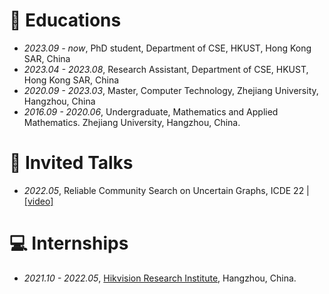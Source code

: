 
# 📖 Educations

- *2023.09 - now*, PhD student, Department of CSE, HKUST, Hong Kong SAR, China
- *2023.04 - 2023.08*, Research Assistant, Department of CSE, HKUST, Hong Kong SAR, China
- *2020.09 - 2023.03*, Master, Computer Technology, Zhejiang University, Hangzhou, China 
- *2016.09 - 2020.06*, Undergraduate, Mathematics and Applied Mathematics. Zhejiang University, Hangzhou, China. 


# 💬 Invited Talks
- *2022.05*, Reliable Community Search on Uncertain Graphs, ICDE 22 \| [\[video\]](https://www.youtube.com/watch?v=MAV-Ac6WVs8&ab_channel=%E9%92%B1%E8%B6%85%E5%A4%9A)

# 💻 Internships
- *2021.10 - 2022.05*, [Hikvision Research Institute](https://www.hikvision.com/cn/document/2022-04-29/), Hangzhou, China.
